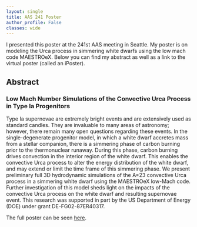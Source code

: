 ```yaml
---
layout: single
title: AAS 241 Poster
author_profile: False
classes: wide
---
```


I presented this poster at the 241st AAS meeting in Seattle.
My poster is on modeling the Urca process in simmering white dwarfs using the low mach code MAESTROeX. Below you can find my abstract as well as a link to the virtual poster (called an iPoster).

## Abstract
###  Low Mach Number Simulations of the Convective Urca Process in Type Ia Progenitors
Type Ia supernovae are extremely bright events and are extensively used as standard candles. They are invaluable to many areas of astronomy; however, there remain many open questions regarding these events. In the single-degenerate progenitor model, in which a white dwarf accretes mass from a stellar companion, there is a simmering phase of carbon burning prior to the thermonuclear runaway. During this phase, carbon burning drives convection in the interior region of the white dwarf. This enables the convective Urca process to alter the energy distribution of the white dwarf, and may extend or limit the time frame of this simmering phase. We present preliminary full 3D hydrodynamic simulations of the A=23 convective Urca process in a simmering white dwarf using the MAESTROeX low-Mach code. Further investigation of this model sheds light on the impacts of the convective Urca process on the white dwarf and resulting supernovae event. This research was supported in part by the US Department of Energy (DOE) under grant DE-FG02-87ER40317.


The full poster can be seen [here](https://aas241-aas.ipostersessions.com/Default.aspx?s=7A-0C-E3-13-92-1D-7F-35-64-C7-A1-0E-E7-81-23-23).

